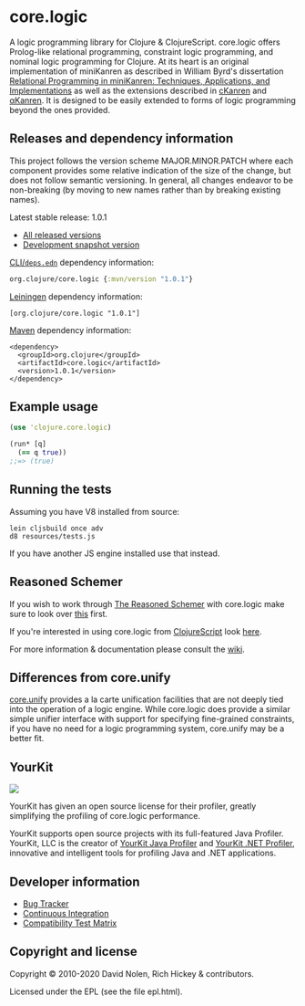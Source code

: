 core.logic
====

A logic programming library for Clojure & ClojureScript. core.logic
offers Prolog-like relational programming, constraint logic
programming, and nominal logic programming for Clojure. At its heart
is an original implementation of miniKanren as described in William
Byrd's dissertation
[Relational Programming in miniKanren: Techniques, Applications, and Implementations](https://www.proquest.com/docview/304903505/E30282E6EF13453CPQ/1)
as well as the extensions described in
[cKanren](http://www.schemeworkshop.org/2011/papers/Alvis2011.pdf) and
[αKanren](http://webyrd.net/alphamk/alphamk.pdf). It
is designed to be easily extended to forms of logic programming beyond
the ones provided.

Releases and dependency information
----

This project follows the version scheme MAJOR.MINOR.PATCH where each component provides some relative indication of the size of the change, but does not follow semantic versioning. In general, all changes endeavor to be non-breaking (by moving to new names rather than by breaking existing names).

Latest stable release: 1.0.1

* [All released versions](https://search.maven.org/#search%7Cgav%7C1%7Cg%3A%22org.clojure%22%20AND%20a%3A%22core.logic%22)
* [Development snapshot version](https://oss.sonatype.org/index.html#nexus-search;gav~org.clojure~core.logic~~~)

[CLI/`deps.edn`](https://clojure.org/reference/deps_and_cli) dependency information:
```clojure
org.clojure/core.logic {:mvn/version "1.0.1"}
```

[Leiningen](https://github.com/technomancy/leiningen/) dependency information:

```
[org.clojure/core.logic "1.0.1"]
```

[Maven](https://maven.apache.org) dependency information:

```
<dependency>
  <groupId>org.clojure</groupId>
  <artifactId>core.logic</artifactId>
  <version>1.0.1</version>
</dependency>
```

Example usage
----

```clojure
(use 'clojure.core.logic)

(run* [q]
  (== q true))  
;;=> (true)
```

Running the tests
----

Assuming you have V8 installed from source:

```
lein cljsbuild once adv
d8 resources/tests.js
```

If you have another JS engine installed use that instead.

Reasoned Schemer
----

If you wish to work through
[The Reasoned Schemer](https://mitpress.mit.edu/books/reasoned-schemer-second-edition) with
core.logic make sure to look over
[this](https://github.com/clojure/core.logic/wiki/Differences-from-The-Reasoned-Schemer)
first.

If you're interested in using core.logic from
[ClojureScript](https://github.com/clojure/clojurescript/) look
[here](https://github.com/clojure/core.logic/wiki/Using-core.logic-with-ClojureScript).

For more information & documentation please consult the
[wiki](https://github.com/clojure/core.logic/wiki).

Differences from core.unify
----

[core.unify](https://github.com/clojure/core.unify) provides a la carte
unification facilities that are not deeply tied into the operation of
a logic engine. While core.logic does provide a similar simple unifier
interface with support for specifying fine-grained constraints, if you
have no need for a logic programming system, core.unify may be a
better fit.

YourKit
----

<img src="https://www.yourkit.com/images/yklogo.png"></img>

YourKit has given an open source license for their profiler, greatly
simplifying the profiling of core.logic performance.

YourKit supports open source projects with its full-featured Java
Profiler.  YourKit, LLC is the creator of <a
href="https://www.yourkit.com/java/profiler/index.jsp">YourKit Java
Profiler</a> and <a
href="https://www.yourkit.com/.net/profiler/index.jsp">YourKit .NET
Profiler</a>, innovative and intelligent tools for profiling Java and
.NET applications.

Developer information
----

* [Bug Tracker](https://clojure.atlassian.net/browse/LOGIC)
* [Continuous Integration](https://build.clojure.org/job/core.logic/)
* [Compatibility Test Matrix](https://build.clojure.org/job/core.logic-test-matrix/)

Copyright and license
----

Copyright © 2010-2020 David Nolen, Rich Hickey & contributors.

Licensed under the EPL (see the file epl.html).
